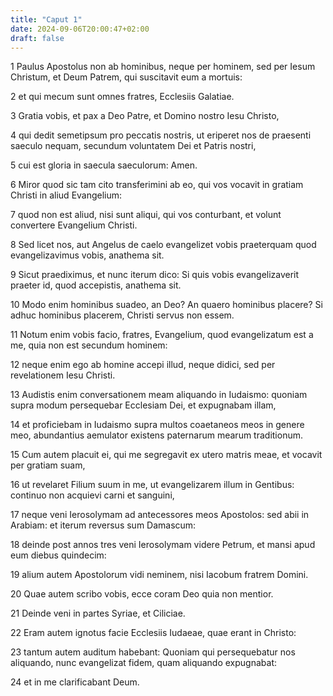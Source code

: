 ```yaml
---
title: "Caput 1"
date: 2024-09-06T20:00:47+02:00
draft: false
---
```



1 Paulus Apostolus non ab hominibus, neque per hominem, sed per Iesum Christum, et Deum Patrem, qui suscitavit eum a mortuis:

2 et qui mecum sunt omnes fratres, Ecclesiis Galatiae.

3 Gratia vobis, et pax a Deo Patre, et Domino nostro Iesu Christo,

4 qui dedit semetipsum pro peccatis nostris, ut eriperet nos de praesenti saeculo nequam, secundum voluntatem Dei et Patris nostri,

5 cui est gloria in saecula saeculorum: Amen.

6 Miror quod sic tam cito transferimini ab eo, qui vos vocavit in gratiam Christi in aliud Evangelium:

7 quod non est aliud, nisi sunt aliqui, qui vos conturbant, et volunt convertere Evangelium Christi.

8 Sed licet nos, aut Angelus de caelo evangelizet vobis praeterquam quod evangelizavimus vobis, anathema sit.

9 Sicut praediximus, et nunc iterum dico: Si quis vobis evangelizaverit praeter id, quod accepistis, anathema sit.

10 Modo enim hominibus suadeo, an Deo? An quaero hominibus placere? Si adhuc hominibus placerem, Christi servus non essem.

11 Notum enim vobis facio, fratres, Evangelium, quod evangelizatum est a me, quia non est secundum hominem:

12 neque enim ego ab homine accepi illud, neque didici, sed per revelationem Iesu Christi.

13 Audistis enim conversationem meam aliquando in Iudaismo: quoniam supra modum persequebar Ecclesiam Dei, et expugnabam illam,

14 et proficiebam in Iudaismo supra multos coaetaneos meos in genere meo, abundantius aemulator existens paternarum mearum traditionum.

15 Cum autem placuit ei, qui me segregavit ex utero matris meae, et vocavit per gratiam suam,

16 ut revelaret Filium suum in me, ut evangelizarem illum in Gentibus: continuo non acquievi carni et sanguini,

17 neque veni Ierosolymam ad antecessores meos Apostolos: sed abii in Arabiam: et iterum reversus sum Damascum:

18 deinde post annos tres veni Ierosolymam videre Petrum, et mansi apud eum diebus quindecim:

19 alium autem Apostolorum vidi neminem, nisi Iacobum fratrem Domini.

20 Quae autem scribo vobis, ecce coram Deo quia non mentior.

21 Deinde veni in partes Syriae, et Ciliciae.

22 Eram autem ignotus facie Ecclesiis Iudaeae, quae erant in Christo:

23 tantum autem auditum habebant: Quoniam qui persequebatur nos aliquando, nunc evangelizat fidem, quam aliquando expugnabat:

24 et in me clarificabant Deum.

